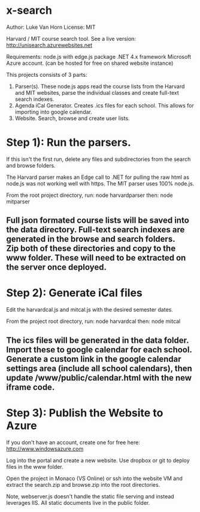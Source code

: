 x-search 
=======
Author: Luke Van Horn
License: MIT


Harvard / MIT course search tool.  See a live version:  http://unisearch.azurewebsites.net

Requirements:
    node.js with edge.js package
    .NET 4.x framework
    Microsoft Azure account. (can be hosted for free on shared website instance)


This projects consists of 3 parts:

1. Parser(s).  These node.js apps read the course lists from the Harvard and MIT websites, parse the individual classes and create full-text search indexes.
2. Agenda iCal Generator.   Creates .ics files for each school.  This allows for importing into google calendar. 
3. Website.  Search, browse and create user lists.   

# Step 1): Run the parsers.  

If this isn't the first run, delete any files and subdirectories from the search and browse folders.

The Harvard parser makes an Edge call to .NET for pulling the raw html as node.js was not working well with https.  The MIT parser uses 100% node.js.  

From the root project directory, run:
    node harvardparser
then:
    node mitparser 

Full json formated course lists will be saved into the data directory.  Full-text search indexes are generated in the browse and search folders.  
Zip both of these directories and copy to the www folder.  These will need to be extracted on the server once deployed.
---
# Step 2): Generate iCal files

Edit the harvardcal.js and mitcal.js with the desired semester dates.

From the project root directory, run:
    node harvardcal
then: 
    node mitcal 

The ics files will be generated in the data folder.  Import these to google calendar for each school.  
Generate a custom link in the google calendar settings area (include all school calendars), then update /www/public/calendar.html with the new iframe code. 
---
# Step 3): Publish the Website to Azure

If you don't have an account, create one for free here: http://www.windowsazure.com

Log into the portal and create a new website.  Use dropbox or git to deploy files in the www folder.  

Open the project in Monaco (VS Online) or ssh into the website VM and extract the search.zip and browse.zip into the root directories.   

Note, webserver.js doesn't handle the static file serving and instead leverages IIS.  All static documents live in the public folder.  




